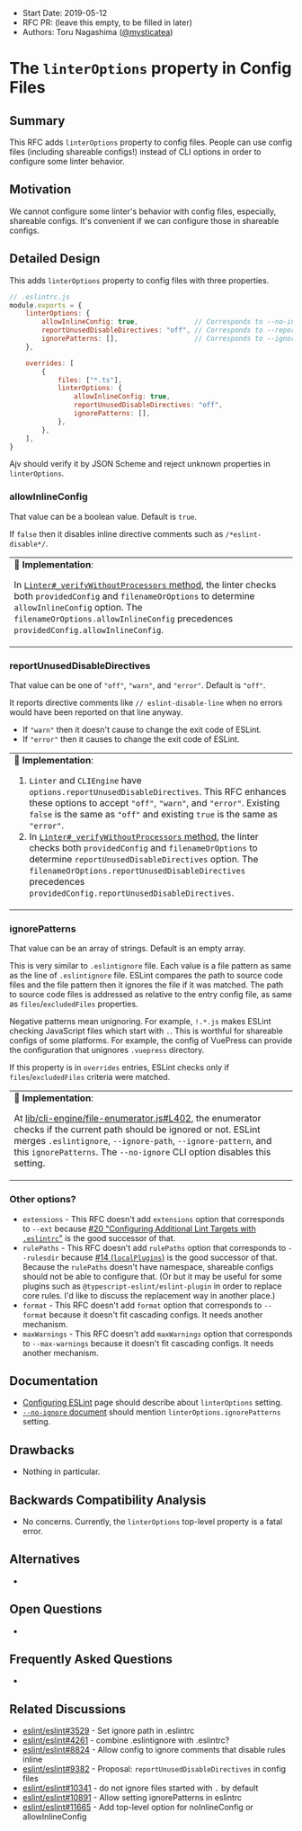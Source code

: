 - Start Date: 2019-05-12
- RFC PR: (leave this empty, to be filled in later)
- Authors: Toru Nagashima ([@mysticatea](https://github.com/mysticatea))

# The `linterOptions` property in Config Files

## Summary

This RFC adds `linterOptions` property to config files. People can use config files (including shareable configs!) instead of CLI options in order to configure some linter behavior.

## Motivation

We cannot configure some linter's behavior with config files, especially, shareable configs. It's convenient if we can configure those in shareable configs.

## Detailed Design

This adds `linterOptions` property to config files with three properties.

```js
// .eslintrc.js
module.exports = {
    linterOptions: {
        allowInlineConfig: true,              // Corresponds to --no-inline-config / `options.allowInlineConfig`
        reportUnusedDisableDirectives: "off", // Corresponds to --report-unused-disable-directives / `options.reportUnusedDisableDirectives`
        ignorePatterns: [],                   // Corresponds to --ignore-pattern / `options.ignorePattern`
    },

    overrides: [
        {
            files: ["*.ts"],
            linterOptions: {
                allowInlineConfig: true,
                reportUnusedDisableDirectives: "off",
                ignorePatterns: [],
            },
        },
    ],
}
```

Ajv should verify it by JSON Scheme and reject unknown properties in `linterOptions`.

### allowInlineConfig

That value can be a boolean value. Default is `true`.

If `false` then it disables inline directive comments such as `/*eslint-disable*/`.

<table><td>
🚀 <b>Implementation</b>:
<p>In <a href="https://github.com/eslint/eslint/blob/af81cb3ecc5e6bf43a6a2d8f326103350513a1b8/lib/linter.js#L859"><code>Linter#_verifyWithoutProcessors</code> method</a>, the linter checks both <code>providedConfig</code> and <code>filenameOrOptions</code> to determine <code>allowInlineConfig</code> option. The <code>filenameOrOptions.allowInlineConfig</code> precedences <code>providedConfig.allowInlineConfig</code>.</p>
</td></table>

### reportUnusedDisableDirectives

That value can be one of `"off"`, `"warn"`, and `"error"`. Default is `"off"`.

It reports directive comments like `// eslint-disable-line` when no errors would have been reported on that line anyway.

- If `"warn"` then it doesn't cause to change the exit code of ESLint.
- If `"error"` then it causes to change the exit code of ESLint.

<table><td>
🚀 <b>Implementation</b>:
<ol>
<li><code>Linter</code> and <code>CLIEngine</code> have <code>options.reportUnusedDisableDirectives</code>. This RFC enhances these options to accept <code>"off"</code>, <code>"warn"</code>, and <code>"error"</code>. Existing <code>false</code> is the same as <code>"off"</code> and existing <code>true</code> is the same as <code>"error"</code>.</li>
<li>In <a href="https://github.com/eslint/eslint/blob/af81cb3ecc5e6bf43a6a2d8f326103350513a1b8/lib/linter.js#L859"><code>Linter#_verifyWithoutProcessors</code> method</a>, the linter checks both <code>providedConfig</code> and <code>filenameOrOptions</code> to determine <code>reportUnusedDisableDirectives</code> option. The <code>filenameOrOptions.reportUnusedDisableDirectives</code> precedences <code>providedConfig.reportUnusedDisableDirectives</code>.</li>
</ol>
</td></table>

### ignorePatterns

That value can be an array of strings. Default is an empty array.

This is very similar to `.eslintignore` file. Each value is a file pattern as same as the line of `.eslintignore` file. ESLint compares the path to source code files and the file pattern then it ignores the file if it was matched. The path to source code files is addressed as relative to the entry config file, as same as `files`/`excludedFiles` properties.

Negative patterns mean unignoring. For example, `!.*.js` makes ESLint checking JavaScript files which start with `.`. This is worthful for shareable configs of some platforms. For example, the config of VuePress can provide the configuration that unignores `.vuepress` directory.

If this property is in `overrides` entries, ESLint checks only if `files`/`excludedFiles` criteria were matched.

<table><td>
🚀 <b>Implementation</b>:
<p>At <a href="https://github.com/eslint/eslint/blob/af81cb3ecc5e6bf43a6a2d8f326103350513a1b8/lib/cli-engine/file-enumerator.js#L402">lib/cli-engine/file-enumerator.js#L402</a>, the enumerator checks if the current path should be ignored or not. ESLint merges <code>.eslintignore</code>, <code>--ignore-path</code>, <code>--ignore-pattern</code>, and this <code>ignorePatterns</code>. The <code>--no-ignore</code> CLI option disables this setting.</p>
</td></table>

### Other options?

- `extensions` - This RFC doesn't add `extensions` option that corresponds to `--ext` because [#20 "Configuring Additional Lint Targets with `.eslintrc`"](https://github.com/eslint/rfcs/pull/20) is the good successor of that.
- `rulePaths` - This RFC doesn't add `rulePaths` option that corresponds to `--rulesdir` because [#14 (`localPlugins`)](https://github.com/eslint/rfcs/pull/20) is the good successor of that. Because the `rulePaths` doesn't have namespace, shareable configs should not be able to configure that. (Or but it may be useful for some plugins such as `@typescript-eslint/eslint-plugin` in order to replace core rules. I'd like to discuss the replacement way in another place.)
- `format` - This RFC doesn't add `format` option that corresponds to `--format` because it doesn't fit cascading configs. It needs another mechanism.
- `maxWarnings` - This RFC doesn't add `maxWarnings` option that corresponds to `--max-warnings` because it doesn't fit cascading configs. It needs another mechanism.

## Documentation

- [Configuring ESLint](https://eslint.org/docs/user-guide/configuring) page should describe about `linterOptions` setting.
- [`--no-ignore` document](https://eslint.org/docs/user-guide/command-line-interface#--no-ignore) should mention `linterOptions.ignorePatterns` setting.

## Drawbacks

- Nothing in particular.

## Backwards Compatibility Analysis

- No concerns. Currently, the `linterOptions` top-level property is a fatal error.

## Alternatives

-

## Open Questions

-

## Frequently Asked Questions

-

## Related Discussions

- [eslint/eslint#3529](https://github.com/eslint/eslint/issues/3529) - Set ignore path in .eslintrc
- [eslint/eslint#4261](https://github.com/eslint/eslint/issues/4261) - combine .eslintignore with .eslintrc?
- [eslint/eslint#8824](https://github.com/eslint/eslint/issues/8824) - Allow config to ignore comments that disable rules inline
- [eslint/eslint#9382](https://github.com/eslint/eslint/issues/9382) - Proposal: `reportUnusedDisableDirectives` in config files
- [eslint/eslint#10341](https://github.com/eslint/eslint/issues/10341) - do not ignore files started with `.` by default
- [eslint/eslint#10891](https://github.com/eslint/eslint/issues/10891) - Allow setting ignorePatterns in eslintrc
- [eslint/eslint#11665](https://github.com/eslint/eslint/issues/11665) - Add top-level option for noInlineConfig or allowInlineConfig
